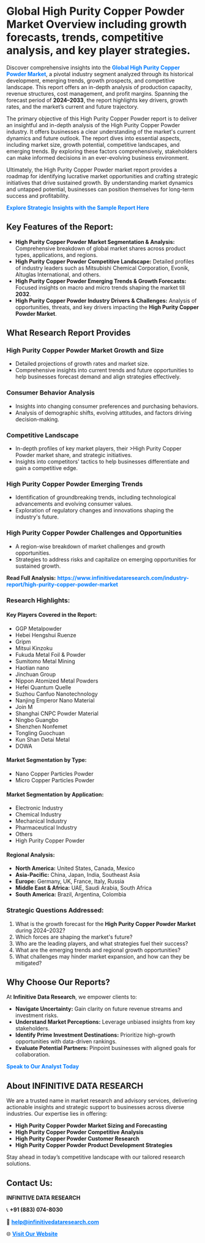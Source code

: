 <h1>Global High Purity Copper Powder Market Overview including growth forecasts, trends, competitive analysis, and key player strategies.</h1>
<p>
Discover comprehensive insights into the 
<a href="https://www.infinitivedataresearch.com/industry-report/high-purity-copper-powder-market" rel="dofollow" style="color: #007BFF; text-decoration: none;"><strong>Global High Purity Copper Powder Market</strong></a>, a pivotal industry segment analyzed through its historical development, emerging trends, growth prospects, and competitive landscape. This report offers an in-depth analysis of production capacity, revenue structures, cost management, and profit margins. Spanning the forecast period of <strong>2024–2033</strong>, the report highlights key drivers, growth rates, and the market’s current and future trajectory.
</p>
<p>
The primary objective of this High Purity Copper Powder report is to deliver an insightful and in-depth analysis of the High Purity Copper Powder industry. It offers businesses a clear understanding of the market's current dynamics and future outlook. The report dives into essential aspects, including market size, growth potential, competitive landscapes, and emerging trends. By exploring these factors comprehensively, stakeholders can make informed decisions in an ever-evolving business environment.
</p>
<p>
Ultimately, the High Purity Copper Powder market report provides a roadmap for identifying lucrative market opportunities and crafting strategic initiatives that drive sustained growth. By understanding market dynamics and untapped potential, businesses can position themselves for long-term success and profitability.
</p>
<p>
<a href="https://www.infinitivedataresearch.com/request-sample/reportId=111058" style="color: #007BFF; text-decoration: none;"><strong>Explore Strategic Insights with the Sample Report Here</strong></a>
</p>

<h2>Key Features of the Report:</h2>
<ul>
<li><strong>High Purity Copper Powder Market Segmentation & Analysis:</strong> Comprehensive breakdown of global market shares across product types, applications, and regions.</li>
<li><strong>High Purity Copper Powder Competitive Landscape:</strong> Detailed profiles of industry leaders such as Mitsubishi Chemical Corporation, Evonik, Altuglas International, and others.</li>
<li><strong>High Purity Copper Powder Emerging Trends & Growth Forecasts:</strong> Focused insights on macro and micro trends shaping the market till <strong>2032</strong>.</li>
<li><strong>High Purity Copper Powder Industry Drivers & Challenges:</strong> Analysis of opportunities, threats, and key drivers impacting the <strong>High Purity Copper Powder Market</strong>.</li>
</ul>

<h2>What Research Report Provides</h2>
<h3>High Purity Copper Powder Market Growth and Size</h3>
<ul>
<li>Detailed projections of growth rates and market size.</li>
<li>Comprehensive insights into current trends and future opportunities to help businesses forecast demand and align strategies effectively.</li>
</ul>

<h3>Consumer Behavior Analysis</h3>
<ul>
<li>Insights into changing consumer preferences and purchasing behaviors.</li>
<li>Analysis of demographic shifts, evolving attitudes, and factors driving decision-making.</li>
</ul>

<h3>Competitive Landscape</h3>
<ul>
<li>In-depth profiles of key market players, their >High Purity Copper Powder market share, and strategic initiatives.</li>
<li>Insights into competitors' tactics to help businesses differentiate and gain a competitive edge.</li>
</ul>

<h3>High Purity Copper Powder Emerging Trends</h3>
<ul>
<li>Identification of groundbreaking trends, including technological advancements and evolving consumer values.</li>
<li>Exploration of regulatory changes and innovations shaping the industry's future.</li>
</ul>

<h3>High Purity Copper Powder Challenges and Opportunities</h3>
<ul>
<li>A region-wise breakdown of market challenges and growth opportunities.</li>
<li>Strategies to address risks and capitalize on emerging opportunities for sustained growth.</li>
</ul>
<p><strong>Read Full Analysis:</strong> <a href="https://www.infinitivedataresearch.com/industry-report/high-purity-copper-powder-market" rel="dofollow" style="color: #007BFF; text-decoration: none;"><strong>https://www.infinitivedataresearch.com/industry-report/high-purity-copper-powder-market</strong></a></p>
<h3>Research Highlights:</h3>
<h4>Key Players Covered in the Report:</h4>
<ul><li>GGP Metalpowder</li><li>Hebei Hengshui Ruenze</li><li>Gripm</li><li>Mitsui Kinzoku</li><li>Fukuda Metal Foil &amp; Powder</li><li>Sumitomo Metal Mining</li><li>Haotian nano</li><li>Jinchuan Group</li><li>Nippon Atomized Metal Powders</li><li>Hefei Quantum Quelle</li><li>Suzhou Canfuo Nanotechnology</li><li>Nanjing Emperor Nano Material</li><li>Join M</li><li>Shanghai CNPC Powder Material</li><li>Ningbo Guangbo</li><li>Shenzhen Nonfemet</li><li>Tongling Guochuan</li><li>Kun Shan Detai Metal</li><li>DOWA</li></ul>
<h4>Market Segmentation by Type:</h4>
<ul><li>Nano Copper Particles Powder</li><li>Micro Copper Particles Powder</li></ul>
<h4>Market Segmentation by Application:</h4>
<ul><li>Electronic Industry</li><li>Chemical Industry</li><li>Mechanical Industry</li><li>Pharmaceutical Industry</li><li>Others</li><li>High Purity Copper Powder</li></ul>

<h4>Regional Analysis:</h4>
<ul>
<li><strong>North America:</strong> United States, Canada, Mexico</li>
<li><strong>Asia-Pacific:</strong> China, Japan, India, Southeast Asia</li>
<li><strong>Europe:</strong> Germany, UK, France, Italy, Russia</li>
<li><strong>Middle East & Africa:</strong> UAE, Saudi Arabia, South Africa</li>
<li><strong>South America:</strong> Brazil, Argentina, Colombia</li>
</ul>

<h3>Strategic Questions Addressed:</h3>
<ol>
<li>What is the growth forecast for the <strong>High Purity Copper Powder Market</strong> during 2024–2032?</li>
<li>Which forces are shaping the market's future?</li>
<li>Who are the leading players, and what strategies fuel their success?</li>
<li>What are the emerging trends and regional growth opportunities?</li>
<li>What challenges may hinder market expansion, and how can they be mitigated?</li>
</ol>

<h2>Why Choose Our Reports?</h2>
<p>At <strong>Infinitive Data Research</strong>, we empower clients to:</p>
<ul>
<li><strong>Navigate Uncertainty:</strong> Gain clarity on future revenue streams and investment risks.</li>
<li><strong>Understand Market Perceptions:</strong> Leverage unbiased insights from key stakeholders.</li>
<li><strong>Identify Prime Investment Destinations:</strong> Prioritize high-growth opportunities with data-driven rankings.</li>
<li><strong>Evaluate Potential Partners:</strong> Pinpoint businesses with aligned goals for collaboration.</li>
</ul>
<p><a href="https://www.infinitivedataresearch.com/industry-report/high-purity-copper-powder-market" rel="dofollow" style="color: #007BFF; text-decoration: none;"><strong>Speak to Our Analyst Today</strong></a></p>

<h2>About INFINITIVE DATA RESEARCH</h2>
<p>We are a trusted name in market research and advisory services, delivering actionable insights and strategic support to businesses across diverse industries. Our expertise lies in offering:</p>
<ul>
<li><strong>High Purity Copper Powder Market Sizing and Forecasting</strong></li>
<li><strong>High Purity Copper Powder Competitive Analysis</strong></li>
<li><strong>High Purity Copper Powder Customer Research</strong></li>
<li><strong>High Purity Copper Powder Product Development Strategies</strong></li>
</ul>
<p>Stay ahead in today’s competitive landscape with our tailored research solutions.</p>

<h2>Contact Us:</h2>
<p><strong>INFINITIVE DATA RESEARCH</strong></p>
<p>📞 <strong>+91 (883) 074-8030</strong></p>
<p>📧 <strong><a href="mailto:help@infinitivedataresearch.com" style="color: #007BFF;">help@infinitivedataresearch.com</a></strong></p>
<p>🌐 <strong><a href="https://www.infinitivedataresearch.com" rel="dofollow" style="color: #007BFF;">Visit Our Website</a></strong></p>